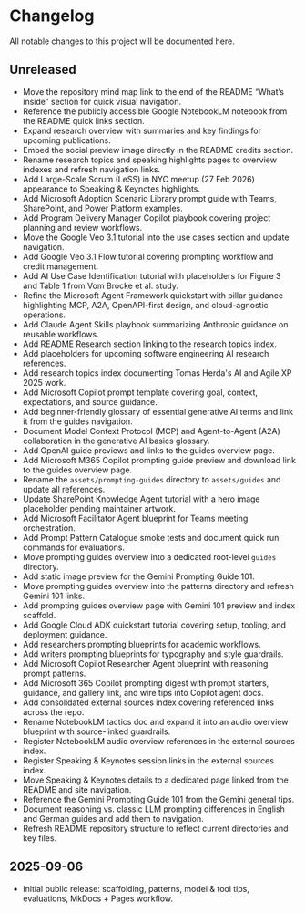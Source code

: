 # Changelog

All notable changes to this project will be documented here.

## Unreleased
- Move the repository mind map link to the end of the README “What’s inside” section for quick visual navigation.
- Reference the publicly accessible Google NotebookLM notebook from the README quick links section.
- Expand research overview with summaries and key findings for upcoming publications.
- Embed the social preview image directly in the README credits section.
- Rename research topics and speaking highlights pages to overview indexes and refresh navigation links.
- Add Large-Scale Scrum (LeSS) in NYC meetup (27 Feb 2026) appearance to Speaking & Keynotes highlights.
- Add Microsoft Adoption Scenario Library prompt guide with Teams, SharePoint, and Power Platform examples.
- Add Program Delivery Manager Copilot playbook covering project planning and review workflows.
- Move the Google Veo 3.1 tutorial into the use cases section and update navigation.
- Add Google Veo 3.1 Flow tutorial covering prompting workflow and credit management.
- Add AI Use Case Identification tutorial with placeholders for Figure 3 and Table 1 from Vom Brocke et al. study.
- Refine the Microsoft Agent Framework quickstart with pillar guidance highlighting MCP, A2A, OpenAPI-first design, and cloud-agnostic operations.
- Add Claude Agent Skills playbook summarizing Anthropic guidance on reusable workflows.
- Add README Research section linking to the research topics index.
- Add placeholders for upcoming software engineering AI research references.
- Add research topics index documenting Tomas Herda's AI and Agile XP 2025 work.
- Add Microsoft Copilot prompt template covering goal, context, expectations, and source guidance.
- Add beginner-friendly glossary of essential generative AI terms and link it from the guides navigation.
- Document Model Context Protocol (MCP) and Agent-to-Agent (A2A) collaboration in the generative AI basics glossary.
- Add OpenAI guide previews and links to the guides overview page.
- Add Microsoft M365 Copilot prompting guide preview and download link to the guides overview page.
- Rename the `assets/prompting-guides` directory to `assets/guides` and update all references.
- Update SharePoint Knowledge Agent tutorial with a hero image placeholder pending maintainer artwork.
- Add Microsoft Facilitator Agent blueprint for Teams meeting orchestration.
- Add Prompt Pattern Catalogue smoke tests and document quick run commands for evaluations.
- Move prompting guides overview into a dedicated root-level `guides` directory.
- Add static image preview for the Gemini Prompting Guide 101.
- Move prompting guides overview into the patterns directory and refresh Gemini 101 links.
- Add prompting guides overview page with Gemini 101 preview and index scaffold.
- Add Google Cloud ADK quickstart tutorial covering setup, tooling, and deployment guidance.
- Add researchers prompting blueprints for academic workflows.
- Add writers prompting blueprints for typography and style guardrails.
- Add Microsoft Copilot Researcher Agent blueprint with reasoning prompt patterns.
- Add Microsoft 365 Copilot prompting digest with prompt starters, guidance, and gallery link, and wire tips into Copilot agent docs.
- Add consolidated external sources index covering referenced links across the repo.
- Rename NotebookLM tactics doc and expand it into an audio overview blueprint with source-linked guardrails.
- Register NotebookLM audio overview references in the external sources index.
- Register Speaking & Keynotes session links in the external sources index.
- Move Speaking & Keynotes details to a dedicated page linked from the README and site navigation.
- Reference the Gemini Prompting Guide 101 from the Gemini general tips.
- Document reasoning vs. classic LLM prompting differences in English and German guides and add them to navigation.
- Refresh README repository structure to reflect current directories and key files.

## 2025-09-06
- Initial public release: scaffolding, patterns, model & tool tips, evaluations, MkDocs + Pages workflow.
